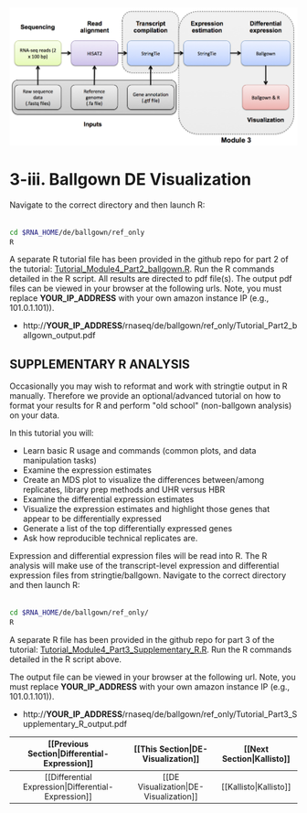 ![RNA-seq Flowchart - Module 4](Images/RNA-seq_Flowchart4.png)

# 3-iii. Ballgown DE Visualization
 
Navigate to the correct directory and then launch R:

```bash

cd $RNA_HOME/de/ballgown/ref_only
R

```

A separate R tutorial file has been provided in the github repo for part 2 of the tutorial: [Tutorial_Module4_Part2_ballgown.R](https://github.com/griffithlab/rnaseq_tutorial/blob/master/scripts/Tutorial_Module4_Part2_ballgown.R). Run the R commands detailed in the R script. All results are directed to pdf file(s). The output pdf files can be viewed in your browser at the following urls. Note, you must replace __YOUR_IP_ADDRESS__ with your own amazon instance IP (e.g., 101.0.1.101)).

* http://__YOUR_IP_ADDRESS__/rnaseq/de/ballgown/ref_only/Tutorial_Part2_ballgown_output.pdf
	
## SUPPLEMENTARY R ANALYSIS 

Occasionally you may wish to reformat and work with stringtie output in R manually. Therefore we provide an optional/advanced tutorial on how to format your results for R and perform "old school" (non-ballgown analysis) on your data.

In this tutorial you will:

* Learn basic R usage and commands (common plots, and data manipulation tasks)
* Examine the expression estimates
* Create an MDS plot to visualize the differences between/among replicates, library prep methods and UHR versus HBR
* Examine the differential expression estimates
* Visualize the expression estimates and highlight those genes that appear to be differentially expressed
* Generate a list of the top differentially expressed genes
* Ask how reproducible technical replicates are.

Expression and differential expression files will be read into R. The R analysis will make use of the transcript-level expression and differential expression files from stringtie/ballgown. Navigate to the correct directory and then launch R:

```bash

cd $RNA_HOME/de/ballgown/ref_only/
R

```

A separate R file has been provided in the github repo for part 3 of the tutorial: [Tutorial_Module4_Part3_Supplementary_R.R](https://github.com/griffithlab/rnaseq_tutorial/blob/master/scripts/Tutorial_Module4_Part3_Supplementary_R.R). Run the R commands detailed in the R script above. 

The output file can be viewed in your browser at the following url. Note, you must replace __YOUR_IP_ADDRESS__ with your own amazon instance IP (e.g., 101.0.1.101)).
* http://__YOUR_IP_ADDRESS__/rnaseq/de/ballgown/ref_only/Tutorial_Part3_Supplementary_R_output.pdf


| [[Previous Section\|Differential-Expression]]        | [[This Section\|DE-Visualization]]     | [[Next Section\|Kallisto]] |
|:---------------------------------------------------:|:------------------------------------:|:-------------------------------------------------------------------:|
| [[Differential Expression\|Differential-Expression]] | [[DE Visualization\|DE-Visualization]] | [[Kallisto\|Kallisto]]  |
